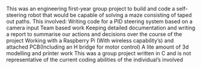 This was an engineering first-year group project to build and code a self-steering robot that would be capable of solving a maze consisting of taped out paths. 
This involved:
  Writing code for a PID steering system based on a camera input
  Team based work
  Keeping detailed documentation and writing a report to summarise our actions and decisions over the course of the project
  Working with a Raspberry Pi (With wireless capability’s) and attached PCB(Including an H bridge for motor control)
  A lite amount of 3d modelling and printer work
This was a group project written in C and is not representative of the current coding abilities of the individual’s involved
